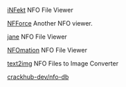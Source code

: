 
[iNFekt](https://infekt.ws/)
NFO File Viewer

[NFForce](http://nfforce.temari.fr/)
Another NFO viewer.

[jane](https://www.kifoth.de/jane/)
NFO File Viewer

[NFOmation](https://nfomation.net/)
NFO File Viewer

[text2img](https://master.ayra.ch/text2img/)
NFO Files to Image Converter

[crackhub-dev/nfo-db](https://github.com/crackhub-dev/nfo-db)
